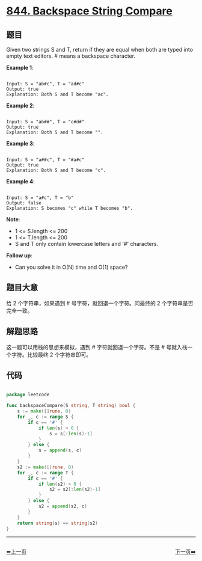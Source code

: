 # [844. Backspace String Compare](https://leetcode.com/problems/backspace-string-compare/)

## 题目

Given two strings S and T, return if they are equal when both are typed into empty text editors. # means a backspace character.


**Example 1**:

```

Input: S = "ab#c", T = "ad#c"
Output: true
Explanation: Both S and T become "ac".

```

**Example 2**:

```

Input: S = "ab##", T = "c#d#"
Output: true
Explanation: Both S and T become "".

```

**Example 3**:

```

Input: S = "a##c", T = "#a#c"
Output: true
Explanation: Both S and T become "c".

```

**Example 4**:

```

Input: S = "a#c", T = "b"
Output: false
Explanation: S becomes "c" while T becomes "b".

```


**Note**:

- 1 <= S.length <= 200
- 1 <= T.length <= 200
- S and T only contain lowercase letters and '#' characters.


**Follow up**:

- Can you solve it in O(N) time and O(1) space?

## 题目大意


给 2 个字符串，如果遇到 # 号字符，就回退一个字符。问最终的 2 个字符串是否完全一致。

## 解题思路

这一题可以用栈的思想来模拟，遇到 # 字符就回退一个字符。不是 # 号就入栈一个字符。比较最终 2 个字符串即可。













## 代码

```go

package leetcode

func backspaceCompare(S string, T string) bool {
	s := make([]rune, 0)
	for _, c := range S {
		if c == '#' {
			if len(s) > 0 {
				s = s[:len(s)-1]
			}
		} else {
			s = append(s, c)
		}
	}
	s2 := make([]rune, 0)
	for _, c := range T {
		if c == '#' {
			if len(s2) > 0 {
				s2 = s2[:len(s2)-1]
			}
		} else {
			s2 = append(s2, c)
		}
	}
	return string(s) == string(s2)
}

```


----------------------------------------------
<div style="display: flex;justify-content: space-between;align-items: center;">
<p><a href="https://books.halfrost.com/leetcode/ChapterFour/0842.Split-Array-into-Fibonacci-Sequence/">⬅️上一页</a></p>
<p><a href="https://books.halfrost.com/leetcode/ChapterFour/0845.Longest-Mountain-in-Array/">下一页➡️</a></p>
</div>
